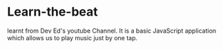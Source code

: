 # Learn-the-beat

learnt from Dev Ed's youtube Channel. It is a basic JavaScript application which allows us to play music just by one tap.
